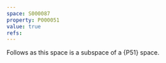 ```yaml
---
space: S000087
property: P000051
value: true
refs:
---
```


Follows as this space is a subspace of a {P51} space.
